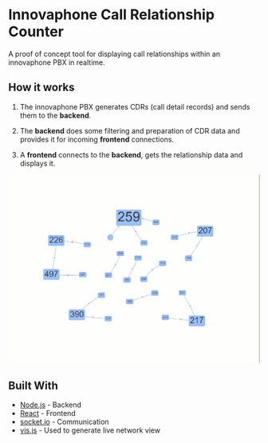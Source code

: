 # Innovaphone Call Relationship Counter

A proof of concept tool for displaying call relationships within an innovaphone PBX in realtime.

## How it works

1. The innovaphone PBX generates CDRs (call detail records) and sends them to the __backend__.

2. The __backend__ does some filtering and preparation of CDR data and provides it for incoming __frontend__ connections.

3. A __frontend__ connects to the __backend__, gets the relationship data and displays it.

![Network view](docs/network.gif?raw=true "Network view")

## Built With

* [Node.js](https://nodejs.org/en/) - Backend
* [React](https://reactjs.org/) - Frontend
* [socket.io](https://socket.io/) - Communication
* [vis.js](https://visjs.org/) - Used to generate live network view

